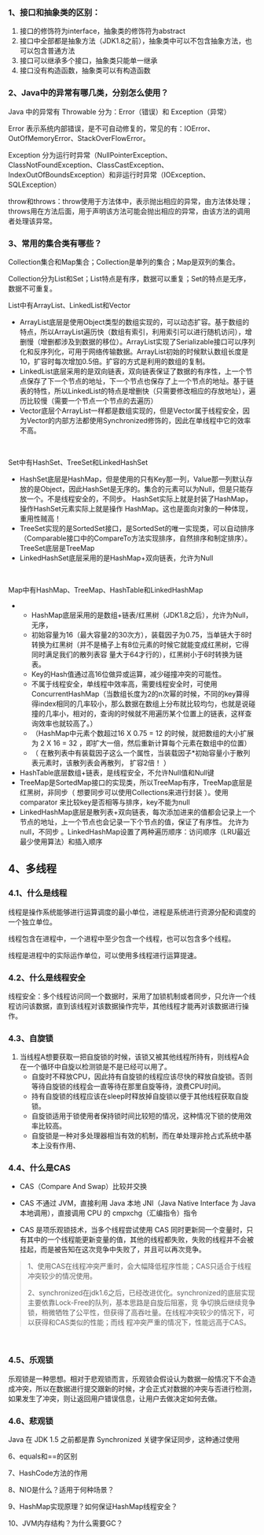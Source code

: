 ### 1、接口和抽象类的区别：

1. 接口的修饰符为interface，抽象类的修饰符为abstract
2. 接口中全部都是抽象方法（JDK1.8之前），抽象类中可以不包含抽象方法，也可以包含普通方法
3. 接口可以继承多个接口，抽象类只能单一继承
4. 接口没有构造函数，抽象类可以有构造函数



### 2、Java中的异常有哪几类，分别怎么使用？

Java 中的异常有 Throwable 分为：Error（错误）和 Exception（异常）

Error 表示系统内部错误，是不可自动修复的，常见的有：IOError、OutOfMemoryError、StackOverFlowError。

Exception 分为运行时异常（NullPointerException、ClassNotFoundException、ClassCastException、IndexOutOfBoundsException）和非运行时异常（IOException、SQLException）

throw和throws：throw使用于方法体中，表示抛出相应的异常，由方法体处理；throws用在方法后面，用于声明该方法可能会抛出相应的异常，由该方法的调用者处理该异常。



### 3、常用的集合类有哪些？

Collection集合和Map集合；Collection是单列的集合；Map是双列的集合。

Collection分为List和Set；List特点是有序，数据可以重复；Set的特点是无序，数据不可重复。

List中有ArrayList、LinkedList和Vector

* ArrayList底层是使用Object类型的数组实现的，可以动态扩容。基于数组的特点，所以ArrayList遍历快（数组有索引，利用索引可以进行随机访问），增删慢（增删都涉及到数据的移位）。ArrayList实现了Serializable接口可以序列化和反序列化，可用于网络传输数据。ArrayList初始的时候默认数组长度是10，扩容时每次增加0.5倍。扩容的方式是利用的数组的复制。
* LinkedList底层采用的是双向链表，双向链表保证了数据的有序性，上一个节点保存了下一个节点的地址，下一个节点也保存了上一个节点的地址。基于链表的特性，所以LinkedList的特点是增删快（只需要修改相应的存放地址），遍历比较慢（需要一个节点一个节点的去遍历）
* Vector底层个ArrayList一样都是数组实现的，但是Vector属于线程安全，因为Vector的内部方法都使用Synchronized修饰的，因此在单线程中它的效率不高。

<br>

Set中有HashSet、TreeSet和LinkedHashSet

* HashSet底层是HashMap，但是使用的只有Key那一列，Value那一列默认存放的是Object，因此HashSet是无序的。集合的元素可以为Null，但是只能存放一个。不是线程安全的，不同步。 HashSet实际上就是封装了HashMap，操作HashSet元素实际上就是操作 HashMap。这也是⾯向对象的⼀种体现，重⽤性贼⾼！
* TreeSet实现的是SortedSet接口，是SortedSet的唯一实现类，可以自动排序（Comparable接口中的CompareTo方法实现排序，自然排序和制定排序）。TreeSet底层是TreeMap
* LinkedHashSet底层采用的是HashMap+双向链表，允许为Null

<br>

Map中有HashMap、TreeMap、HashTable和LinkedHashMap

* * HashMap底层采用的是数组+链表/红黑树（JDK1.8之后），允许为Null，无序，
  * 初始容量为16（最大容量2的30次方），装载因子为0.75，当单链大于8时转换为红黑树（并不是桶⼦上有8位元素的时候它就能变成红⿊树，它得同时满⾜我们的散列表容 量⼤于64才⾏的），红黑树小于6时转换为链表。
  * Key的Hash值通过高16位做异或运算，减少碰撞冲突的可能性。
  * 不属于线程安全，单线程中效率高，需要线程安全时，可使用ConcurrentHashMap（当数组长度为2的n次幂的时候，不同的key算得得index相同的几率较小，那么数据在数组上分布就比较均匀，也就是说碰撞的几率小，相对的，查询的时候就不用遍历某个位置上的链表，这样查询效率也就较高了。）
  * （HashMap中元素个数超过16 X 0.75 = 12 的时候，就把数组的大小扩展为 2 X 16 = 32 ，即扩大一倍，然后重新计算每个元素在数组中的位置）
  * （ 在散列表中有装载因⼦这么⼀个属性，当装载因⼦*初始容量⼩于散列表元素时，该散列表会再散列， 扩容2倍！ ）
* HashTable底层数组+链表，是线程安全，不允许Null值和Null键
* TreeMap是SortedMap接⼝的实现类，所以TreeMap有序，TreeMap底层是红⿊树，非同步（ 想要同步可以使⽤Collections来进⾏封装 ）。使用comparator 来比较key是否相等与排序，key不能为null
* LinkedHashMap底层是散列表+双向链表，每次添加进来的值都会记录上一个节点的地址，上一个节点也会记录一下个节点的值，保证了有序性。 允许为null，不同步 。LinkedHashMap设置了两种遍历顺序：访问顺序（LRU最近最少使用算法）和插入顺序



## 4、多线程

### 4.1、什么是线程

线程是操作系统能够进行运算调度的最小单位，进程是系统进行资源分配和调度的一个独立单位。

线程包含在进程中，一个进程中至少包含一个线程，也可以包含多个线程。

线程是进程中的实际运作单位，可以使用多线程进行运算提速。

### 4.2、什么是线程安全

线程安全：多个线程访问同一个数据时，采用了加锁机制或者同步，只允许一个线程访问该数据，直到该线程对该数据操作完毕，其他线程才能再对该数据进行操作。

### 4.3、自旋锁

1. 当线程A想要获取一把自旋锁的时候，该锁又被其他线程所持有，则线程A会在一个循环中自旋以检测锁是不是已经可以用了。
   * 自旋时不释放CPU，因此持有自旋锁的线程应该尽快的释放自旋锁。否则等待自旋锁的线程会一直等待在那里自旋等待，浪费CPU时间。
   * 持有自旋锁的线程应该在sleep时释放掉自旋锁以便于其他线程获取自旋锁。
   * 自旋锁适用于锁使用者保持锁时间比较短的情况，这种情况下锁的使用效率比较高。
   * 自旋锁是一种对多处理器相当有效的机制，而在单处理非抢占式系统中基本上没有作用、

### 4.4、什么是CAS

* CAS（Compare And Swap）比较并交换

* CAS 不通过 JVM，直接利用 Java 本地 JNI（Java Native Interface 为 Java本地调用），直接调用 CPU 的 cmpxchg（汇编指令）指令
* CAS 是项乐观锁技术，当多个线程尝试使用 CAS 同时更新同一个变量时，只有其中的一个线程能更新变量的值，其他的线程都失败，失败的线程并不会被挂起，而是被告知在这次竞争中失败了，并且可以再次竞争。

>  1、使⽤CAS在线程冲突严重时，会⼤幅降低程序性能；CAS只适合于线程冲突较少的情况使⽤。
>
>  2、synchronized在jdk1.6之后，已经改进优化。synchronized的底层实现主要依靠Lock-Free的队列，基本思路是⾃旋后阻塞，竞 争切换后继续竞争锁，稍微牺牲了公平性，但获得了⾼吞吐量。在线程冲突较少的情况下，可以获得和CAS类似的性能；⽽线 程冲突严重的情况下，性能远⾼于CAS。 

<br>

### 4.5、乐观锁

乐观锁是一种思想。相对于悲观锁而言，乐观锁会假设认为数据一般情况下不会造成冲突，所以在数据进行提交跟新的时候，才会正式对数据的冲突与否进行检测，如果发生了冲突，则让返回用户错误信息，让用户去做决定如何去做。

### 4.6、悲观锁

Java 在 JDK 1.5 之前都是靠 Synchronized 关键字保证同步，这种通过使用



6、equals和==的区别





7、HashCode方法的作用





8、NIO是什么？适用于何种场景？





9、HashMap实现原理？如何保证HashMap线程安全？





10、JVM内存结构？为什么需要GC？

